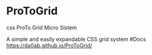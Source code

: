 # ProToGrid
css ProTo Grid Micro Sistem

A simple and easily expandable CSS grid system
#Docs https://da0ab.github.io/ProToGrid/
